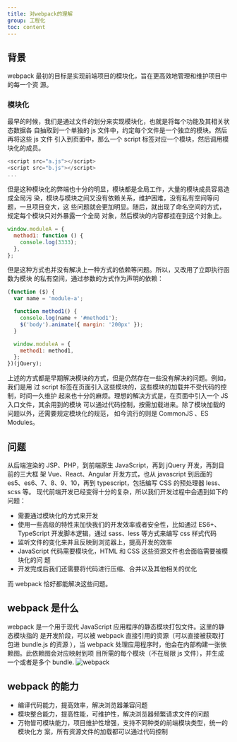 ```yaml
---
title: 对webpack的理解
group: 工程化
toc: content
---
```


## 背景

webpack 最初的目标是实现前端项目的模块化，旨在更高效地管理和维护项目中的每一个资
源。

### 模块化

最早的时候，我们是通过文件的划分来实现模块化，也就是将每个功能及其相关状态数据各
自抽取到一个单独的 js 文件中，约定每个文件是一个独立的模块。然后再将这些 js 文件
引入到页面中，那么一个 script 标签对应一个模块，然后调用模块化的成员。

```js
<script src="a.js"></script>
<script src="b.js"></script>
...
```

但是这种模块化的弊端也十分的明显，模块都是全局工作，大量的模块成员容易造成全局污
染，模块与模块之间又没有依赖关系，维护困难，没有私有空间等问题，一旦项目变大，这
些问题就会更加明显。随后，就出现了命名空间的方式，规定每个模块只对外暴露一个全局
对象，然后模块的内容都挂在到这个对象上。

```js
window.moduleA = {
  method1: function () {
    console.log(3333);
  },
};
```

但是这种方式也并没有解决上一种方式的依赖等问题。所以，又改用了立即执行函数为模块
的私有空间，通过参数的方式作为声明的依赖：

```js
(function ($) {
  var name = 'module-a';

  function method1() {
    console.log(name + '#method1');
    $('body').animate({ margin: '200px' });
  }

  window.moduleA = {
    method1: method1,
  };
})(jQuery);
```

上述的方式都是早期解决模块的方式，但是仍然存在一些没有解决的问题。例如，我们是用
过 script 标签在页面引入这些模块的，这些模块的加载并不受代码的控制，时间一久维护
起来也十分的麻烦。理想的解决方式是，在页面中引入一个 JS 入口文件，其余用到的模块
可以通过代码控制，按需加载进来。除了模块加载的问题以外，还需要规定模块化的规范，
如今流行的则是 CommonJS 、ES Modules。

## 问题

从后端渲染的 JSP、PHP，到前端原生 JavaScript，再到 jQuery 开发，再到目前的三大框
架 Vue、React、Angular 开发方式，也从 javascript 到后面的
es5、es6、7、8、9、10，再到 typescript，包括编写 CSS 的预处理器 less、scss 等。
现代前端开发已经变得十分的复杂，所以我们开发过程中会遇到如下的问题：

- 需要通过模块化的方式来开发
- 使用一些高级的特性来加快我们的开发效率或者安全性，比如通过 ES6+、TypeScript
  开发脚本逻辑，通过 sass、less 等方式来编写 css 样式代码
- 监听文件的变化来并且反映到浏览器上，提高开发的效率
- JavaScript 代码需要模块化，HTML 和 CSS 这些资源文件也会面临需要被模块化的问
  题
- 开发完成后我们还需要将代码进行压缩、合并以及其他相关的优化

而 webpack 恰好都能解决这些问题。

## webpack 是什么

webpack 是一个用于现代 JavaScript 应用程序的静态模块打包文件。这里的静态模块指的
是开发阶段，可以被 webpack 直接引用的资源（可以直接被获取打包进 bundle.js 的资源
），当 webpack 处理应用程序时，他会在内部构建一张依赖图。此依赖图会对应映射到项
目所需的每个模块（不在局限 js 文件），并生成一个或者是多个 bundle.
![webpack](https://leexiaop.github.io/static/ibadgers/interview/webpack_1.png)

## webpack 的能力

- 编译代码能力，提高效率，解决浏览器兼容问题
- 模块整合能力，提高性能，可维护性，解决浏览器频繁请求文件的问题
- 万物皆可模块能力，项目维护性增强，支持不同种类的前端模块类型，统一的模块化方
  案，所有资源文件的加载都可以通过代码控制
